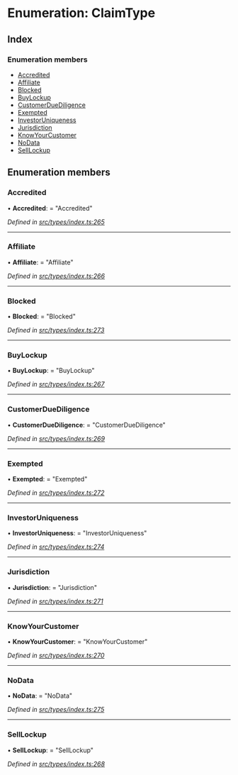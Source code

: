# Enumeration: ClaimType

## Index

### Enumeration members

* [Accredited](claimtype.md#accredited)
* [Affiliate](claimtype.md#affiliate)
* [Blocked](claimtype.md#blocked)
* [BuyLockup](claimtype.md#buylockup)
* [CustomerDueDiligence](claimtype.md#customerduediligence)
* [Exempted](claimtype.md#exempted)
* [InvestorUniqueness](claimtype.md#investoruniqueness)
* [Jurisdiction](claimtype.md#jurisdiction)
* [KnowYourCustomer](claimtype.md#knowyourcustomer)
* [NoData](claimtype.md#nodata)
* [SellLockup](claimtype.md#selllockup)

## Enumeration members

###  Accredited

• **Accredited**: = "Accredited"

*Defined in [src/types/index.ts:265](https://github.com/PolymathNetwork/polymesh-sdk/blob/a0872cf4/src/types/index.ts#L265)*

___

###  Affiliate

• **Affiliate**: = "Affiliate"

*Defined in [src/types/index.ts:266](https://github.com/PolymathNetwork/polymesh-sdk/blob/a0872cf4/src/types/index.ts#L266)*

___

###  Blocked

• **Blocked**: = "Blocked"

*Defined in [src/types/index.ts:273](https://github.com/PolymathNetwork/polymesh-sdk/blob/a0872cf4/src/types/index.ts#L273)*

___

###  BuyLockup

• **BuyLockup**: = "BuyLockup"

*Defined in [src/types/index.ts:267](https://github.com/PolymathNetwork/polymesh-sdk/blob/a0872cf4/src/types/index.ts#L267)*

___

###  CustomerDueDiligence

• **CustomerDueDiligence**: = "CustomerDueDiligence"

*Defined in [src/types/index.ts:269](https://github.com/PolymathNetwork/polymesh-sdk/blob/a0872cf4/src/types/index.ts#L269)*

___

###  Exempted

• **Exempted**: = "Exempted"

*Defined in [src/types/index.ts:272](https://github.com/PolymathNetwork/polymesh-sdk/blob/a0872cf4/src/types/index.ts#L272)*

___

###  InvestorUniqueness

• **InvestorUniqueness**: = "InvestorUniqueness"

*Defined in [src/types/index.ts:274](https://github.com/PolymathNetwork/polymesh-sdk/blob/a0872cf4/src/types/index.ts#L274)*

___

###  Jurisdiction

• **Jurisdiction**: = "Jurisdiction"

*Defined in [src/types/index.ts:271](https://github.com/PolymathNetwork/polymesh-sdk/blob/a0872cf4/src/types/index.ts#L271)*

___

###  KnowYourCustomer

• **KnowYourCustomer**: = "KnowYourCustomer"

*Defined in [src/types/index.ts:270](https://github.com/PolymathNetwork/polymesh-sdk/blob/a0872cf4/src/types/index.ts#L270)*

___

###  NoData

• **NoData**: = "NoData"

*Defined in [src/types/index.ts:275](https://github.com/PolymathNetwork/polymesh-sdk/blob/a0872cf4/src/types/index.ts#L275)*

___

###  SellLockup

• **SellLockup**: = "SellLockup"

*Defined in [src/types/index.ts:268](https://github.com/PolymathNetwork/polymesh-sdk/blob/a0872cf4/src/types/index.ts#L268)*
